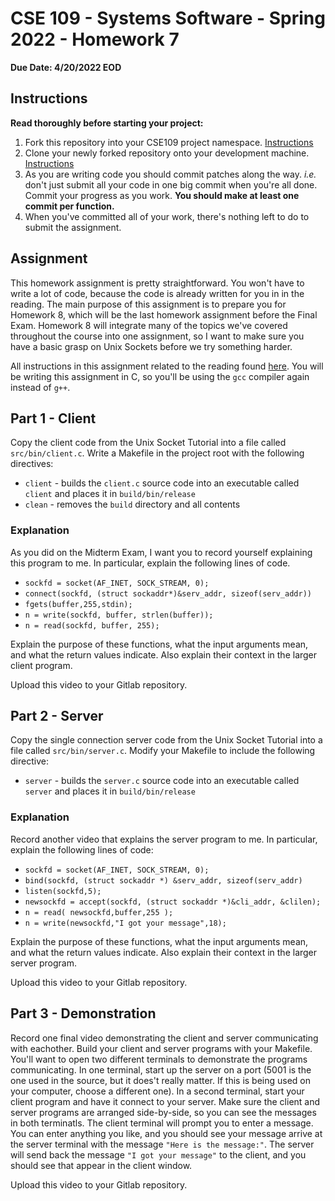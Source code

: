 # CSE 109 - Systems Software - Spring 2022 - Homework 7

**Due Date: 4/20/2022 EOD**

## Instructions

**Read thoroughly before starting your project:**

1. Fork this repository into your CSE109 project namespace. [Instructions](https://docs.gitlab.com/ee/workflow/forking_workflow.html#creating-a-fork)
2. Clone your newly forked repository onto your development machine. [Instructions](https://docs.gitlab.com/ee/gitlab-basics/start-using-git.html#clone-a-repository) 
3. As you are writing code you should commit patches along the way. *i.e.* don't just submit all your code in one big commit when you're all done. Commit your progress as you work. **You should make at least one commit per function.**
4. When you've committed all of your work, there's nothing left to do to submit the assignment.

## Assignment

This homework assignment is pretty straightforward. You won't have to write a lot of code, because the code is already written for you in in the reading. The main purpose of this assignment is to prepare you for Homework 8, which will be the last homework assignment before the Final Exam. Homework 8 will integrate many of the topics we've covered throughout the course into one assignment, so I want to make sure you have a basic grasp on Unix Sockets before we try something harder.

All instructions in this assignment related to the reading found [here](https://www.tutorialspoint.com/unix_sockets/socket_quick_guide.htm). You will be writing this assignment in C, so you'll be using the `gcc` compiler again instead of `g++`.

## Part 1 - Client

Copy the client code from the Unix Socket Tutorial into a file called `src/bin/client.c`. Write a Makefile in the project root with the following directives:

- `client` - builds the `client.c` source code into an executable called `client` and places it in `build/bin/release`
- `clean` - removes the `build` directory and all contents

### Explanation

As you did on the Midterm Exam, I want you to record yourself explaining this program to me. In particular, explain the following lines of code.

- `sockfd = socket(AF_INET, SOCK_STREAM, 0);`
- `connect(sockfd, (struct sockaddr*)&serv_addr, sizeof(serv_addr))`
- `fgets(buffer,255,stdin);`
- `n = write(sockfd, buffer, strlen(buffer));`
- `n = read(sockfd, buffer, 255);`

Explain the purpose of these functions, what the input arguments mean, and what the return values indicate. Also explain their context in the larger client program.

Upload this video to your Gitlab repository.

## Part 2 - Server

Copy the single connection server code from the Unix Socket Tutorial into a file called `src/bin/server.c`. Modify your Makefile to include the following directive:

- `server` - builds the `server.c` source code into an executable called `server` and places it in `build/bin/release`

### Explanation

Record another video that explains the server program to me. In particular, explain the following lines of code:

- `sockfd = socket(AF_INET, SOCK_STREAM, 0);`
- `bind(sockfd, (struct sockaddr *) &serv_addr, sizeof(serv_addr)`
- `listen(sockfd,5);`
- `newsockfd = accept(sockfd, (struct sockaddr *)&cli_addr, &clilen);`
- `n = read( newsockfd,buffer,255 );`
- `n = write(newsockfd,"I got your message",18);`

Explain the purpose of these functions, what the input arguments mean, and what the return values indicate. Also explain their context in the larger server program.

Upload this video to your Gitlab repository.

## Part 3 - Demonstration

Record one final video demonstrating the client and server communicating with eachother. Build your client and server programs with your Makefile. You'll want to open two different terminals to demonstrate the programs communicating. In one terminal, start up the server on a port (5001 is the one used in the source, but it does't really matter. If this is being used on your computer, choose a different one). In a second terminal, start your client program and have it connect to your server. Make sure the client and server programs are arranged side-by-side, so you can see the messages in both terminatls. The client terminal will prompt you to enter a message. You can enter anything you like, and you should see your message arrive at the server terminal with the message `"Here is the message:"`. The server will send back the message `"I got your message"` to the client, and you should see that appear in the client window.

Upload this video to your Gitlab repository.

